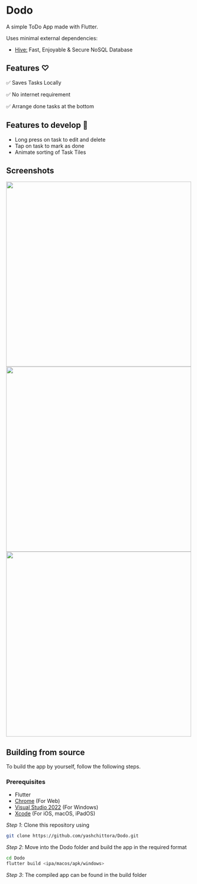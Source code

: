 # Dodo

A simple ToDo App made with Flutter.

 
Uses minimal external dependencies:

  - [Hive:](https://github.com/isar/hive) Fast, Enjoyable & Secure NoSQL Database

## Features ♡
✅ Saves Tasks Locally

✅ No internet requirement

✅ Arrange done tasks at the bottom

## Features to develop 📝
- Long press on task to edit and delete
- Tap on task to mark as done
- Animate sorting of Task Tiles

## Screenshots
<img src="https://github.com/yashchittora/Dodo/assets/112685991/6fcd04d0-bbe0-4506-b0e6-9f79908a985b" height="500">
<img src="https://github.com/yashchittora/Dodo/assets/112685991/d757b5a9-80b0-44d6-b375-47c21c0628df" height="500">
<img src="https://github.com/yashchittora/Dodo/assets/112685991/d2639fb5-5dec-4139-af19-473455c56c5c" height="500">

## Building from source

To build the app by yourself, follow the following steps.

### Prerequisites
- Flutter
- [Chrome](https://www.google.com/chrome/) (For Web)
- [Visual Studio 2022](https://visualstudio.microsoft.com) (For Windows)
- [Xcode](https://developer.apple.com/xcode/) (For iOS, macOS, iPadOS)

*Step 1*:
Clone this repository using
```bash
git clone https://github.com/yashchittora/Dodo.git
```
*Step 2*: Move into the Dodo folder and build the app in the required format
```bash
cd Dodo
flutter build <ipa/macos/apk/windows>
```

*Step 3*:
The compiled app can be found in the build folder




